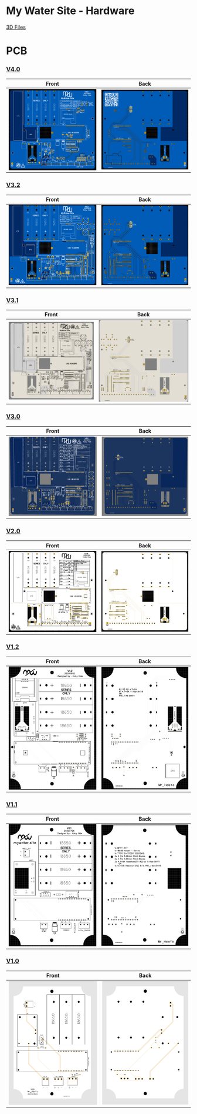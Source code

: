 # My Water Site - Hardware

[3D Files](3D_models/README.md)

# PCB

### [V4.0](https://github.com/Mr-HaleYa/MyWater_Misc/tree/master/PCB#v40)

Front             |  Back
:-------------------------:|:-------------------------:
![](PCB/V4.0/front.png)  |  ![](PCB/V4.0/back.png)

### [V3.2](https://github.com/Mr-HaleYa/MyWater_Misc/tree/master/PCB#v32)

Front             |  Back
:-------------------------:|:-------------------------:
![](PCB/V3.2/front.png)  |  ![](PCB/V3.2/back.png)

### [V3.1](https://github.com/Mr-HaleYa/MyWater_Misc/tree/master/PCB#v31)

Front             |  Back
:-------------------------:|:-------------------------:
![](PCB/V3.1/front.png)  |  ![](PCB/V3.1/back.png)

### [V3.0](https://github.com/Mr-HaleYa/MyWater_Misc/tree/master/PCB#v30)

Front             |  Back
:-------------------------:|:-------------------------:
![](PCB/V3.0/front.png)  |  ![](PCB/V3.0/back.png)

### [V2.0](https://github.com/Mr-HaleYa/MyWater_Misc/tree/master/PCB#v20)

Front             |  Back
:-------------------------:|:-------------------------:
![](PCB/V2.0/front.png)  |  ![](PCB/V2.0/back.png)

### [V1.2](https://github.com/Mr-HaleYa/MyWater_Misc/tree/master/PCB#v12)

Front             |  Back
:-------------------------:|:-------------------------:
![](PCB/V1.2/front.png)  |  ![](PCB/V1.2/back.png)

### [V1.1](https://github.com/Mr-HaleYa/MyWater_Misc/tree/master/PCB#v11)

Front             |  Back
:-------------------------:|:-------------------------:
![](PCB/V1.1/front.png)  |  ![](PCB/V1.1/back.png)

### [V1.0](https://github.com/Mr-HaleYa/MyWater_Misc/tree/master/PCB#v10)

Front             |  Back
:-------------------------:|:-------------------------:
![](PCB/V1.0/front.png)  |  ![](PCB/V1.0/back.png)
